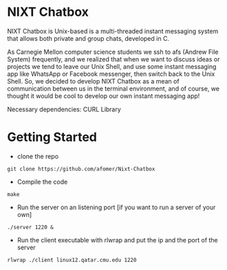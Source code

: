 # NIXT Chatbox


NIXT Chatbox is Unix-based is a multi-threaded instant messaging system that allows both private and group
chats, developed in C. 

As Carnegie Mellon computer science students we ssh to afs (Andrew File System) frequently, and we realized that when we want to discuss ideas or projects we tend to leave our Unix Shell, and use some instant messaging app like WhatsApp or Facebook messenger, then switch back to the Unix Shell. So, we decided to develop NIXT Chatbox as a mean of communication between us in the terminal environment, and of course, we thought it would be cool to develop our own instant messaging app!

Necessary dependencies:
CURL Library


# Getting Started

- clone the repo
``` shell
git clone https://github.com/afomer/Nixt-Chatbox
```
- Compile the code
``` shell
make
```
- Run the server on an listening port [if you want to run a server of your own]
``` shell
./server 1220 &
```

- Run the client executable with rlwrap and put the ip and the port of the server
``` shell
rlwrap ./client linux12.qatar.cmu.edu 1220
```
